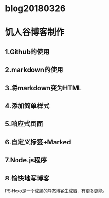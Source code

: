 # blog20180326
# 饥人谷博客制作
## 1.Github的使用
## 2.markdown的使用
## 3.将markdown变为HTML
## 4.添加简单样式
## 5.响应式页面
## 6.自定义标签+Marked
## 7.Node.js程序
## 8.愉快地写博客

PS:Hexo是一个成熟的静态博客生成器，有更多更能。
